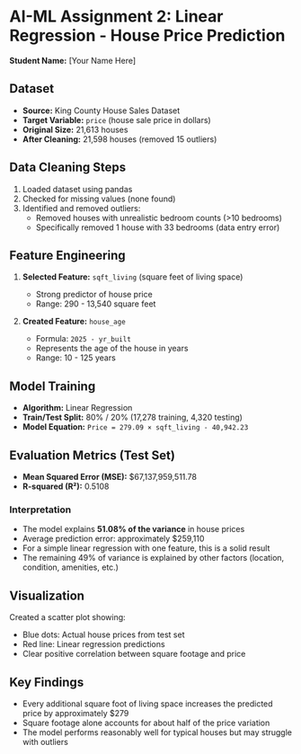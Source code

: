 # AI-ML Assignment 2: Linear Regression - House Price Prediction

**Student Name:** [Your Name Here]

## Dataset
- **Source:** King County House Sales Dataset
- **Target Variable:** `price` (house sale price in dollars)
- **Original Size:** 21,613 houses
- **After Cleaning:** 21,598 houses (removed 15 outliers)

## Data Cleaning Steps
1. Loaded dataset using pandas
2. Checked for missing values (none found)
3. Identified and removed outliers:
   - Removed houses with unrealistic bedroom counts (>10 bedrooms)
   - Specifically removed 1 house with 33 bedrooms (data entry error)

## Feature Engineering
1. **Selected Feature:** `sqft_living` (square feet of living space)
   - Strong predictor of house price
   - Range: 290 - 13,540 square feet

2. **Created Feature:** `house_age` 
   - Formula: `2025 - yr_built`
   - Represents the age of the house in years
   - Range: 10 - 125 years

## Model Training
- **Algorithm:** Linear Regression
- **Train/Test Split:** 80% / 20% (17,278 training, 4,320 testing)
- **Model Equation:** `Price = 279.09 × sqft_living - 40,942.23`

## Evaluation Metrics (Test Set)
- **Mean Squared Error (MSE):** $67,137,959,511.78
- **R-squared (R²):** 0.5108

### Interpretation
- The model explains **51.08% of the variance** in house prices
- Average prediction error: approximately $259,110
- For a simple linear regression with one feature, this is a solid result
- The remaining 49% of variance is explained by other factors (location, condition, amenities, etc.)

## Visualization
Created a scatter plot showing:
- Blue dots: Actual house prices from test set
- Red line: Linear regression predictions
- Clear positive correlation between square footage and price

## Key Findings
- Every additional square foot of living space increases the predicted price by approximately $279
- Square footage alone accounts for about half of the price variation
- The model performs reasonably well for typical houses but may struggle with outliers
